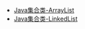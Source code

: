 
* [Java集合类-ArrayList](arraylist/ArrayList.md)  
* [Java集合类-LinkedList](linkedlist/LinkedList.md)  



